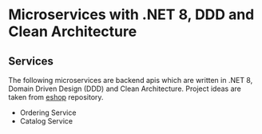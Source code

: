 # Microservices with .NET 8, DDD and Clean Architecture

## Services
The following microservices are backend apis which are written in .NET 8, Domain Driven Design (DDD) and Clean Architecture. Project ideas are taken from [eshop](https://github.com/dotnet/eShop/tree/9e76b1565d37cd9c125936e59250f745427cd132) repository.

- Ordering Service
- Catalog Service